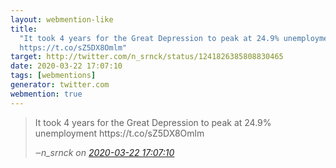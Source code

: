 ```yaml
---
layout: webmention-like
title:
  "It took 4 years for the Great Depression to peak at 24.9% unemployment
  https://t.co/sZ5DX8Omlm"
target: http://twitter.com/n_srnck/status/1241826385808830465
date: 2020-03-22 17:07:10
tags: [webmentions]
generator: twitter.com
webmention: true
---
```


<blockquote class="external-citation">
  <p>
    It took 4 years for the Great Depression to peak at 24.9% unemployment https://t.co/sZ5DX8Omlm
  </p>
  <cite>‒<span class="p-author p-name">n_srnck</span>
    on
    <a href="http://twitter.com/n_srnck/status/1241826385808830465" rel="external nofollow" target="_blank">2020-03-22 17:07:10</a>
  </cite>
</blockquote>
